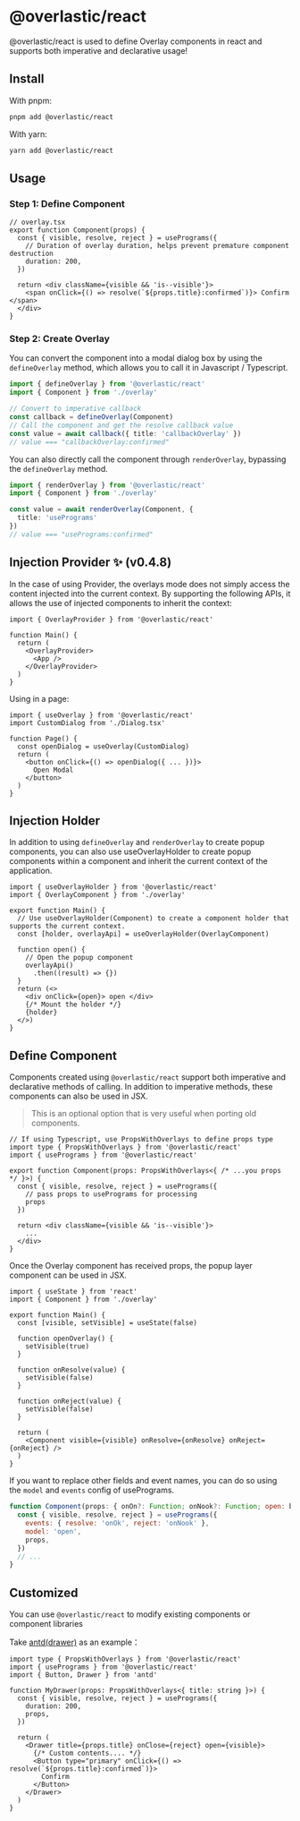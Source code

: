 # @overlastic/react

@overlastic/react is used to define Overlay components in react and supports both imperative and declarative usage!

## Install

With pnpm: 
```sh
pnpm add @overlastic/react
```

With yarn:
```sh
yarn add @overlastic/react
```

## Usage

### Step 1: Define Component

```tsx
// overlay.tsx
export function Component(props) {
  const { visible, resolve, reject } = usePrograms({
    // Duration of overlay duration, helps prevent premature component destruction
    duration: 200,
  })

  return <div className={visible && 'is--visible'}>
    <span onClick={() => resolve(`${props.title}:confirmed`)}> Confirm </span>
  </div>
}
```

### Step 2: Create Overlay

You can convert the component into a modal dialog box by using the `defineOverlay` method, which allows you to call it in Javascript / Typescript.
```ts
import { defineOverlay } from '@overlastic/react'
import { Component } from './overlay'

// Convert to imperative callback
const callback = defineOverlay(Component)
// Call the component and get the resolve callback value
const value = await callback({ title: 'callbackOverlay' })
// value === "callbackOverlay:confirmed"
```

You can also directly call the component through `renderOverlay`, bypassing the `defineOverlay` method.

```ts
import { renderOverlay } from '@overlastic/react'
import { Component } from './overlay'

const value = await renderOverlay(Component, {
  title: 'usePrograms'
})
// value === "usePrograms:confirmed"
```

## Injection Provider ✨ (v0.4.8)

In the case of using Provider, the overlays mode does not simply access the content injected into the current context. By supporting the following APIs, it allows the use of injected components to inherit the context: 

```tsx
import { OverlayProvider } from '@overlastic/react'

function Main() {
  return (
    <OverlayProvider>
      <App />
    </OverlayProvider>
  )
}
```

Using in a page:

```tsx
import { useOverlay } from '@overlastic/react'
import CustomDialog from './Dialog.tsx'

function Page() {
  const openDialog = useOverlay(CustomDialog)
  return (
    <button onClick={() => openDialog({ ... })}>
      Open Modal
    </button>
  )
}
```

## Injection Holder

In addition to using `defineOverlay` and `renderOverlay` to create popup components, you can also use useOverlayHolder to create popup components within a component and inherit the current context of the application.

```tsx
import { useOverlayHolder } from '@overlastic/react'
import { OverlayComponent } from './overlay'

export function Main() {
  // Use useOverlayHolder(Component) to create a component holder that supports the current context.
  const [holder, overlayApi] = useOverlayHolder(OverlayComponent)

  function open() {
    // Open the popup component
    overlayApi()
      .then((result) => {})
  }
  return (<>
    <div onClick={open}> open </div>
    {/* Mount the holder */}
    {holder}
  </>)
}
```

## Define Component

Components created using `@overlastic/react` support both imperative and declarative methods of calling. In addition to imperative methods, these components can also be used in JSX.

> This is an optional option that is very useful when porting old components.

```tsx
// If using Typescript, use PropsWithOverlays to define props type
import type { PropsWithOverlays } from '@overlastic/react'
import { usePrograms } from '@overlastic/react'

export function Component(props: PropsWithOverlays<{ /* ...you props */ }>) {
  const { visible, resolve, reject } = usePrograms({
    // pass props to usePrograms for processing
    props
  })

  return <div className={visible && 'is--visible'}>
    ...
  </div>
}
```

Once the Overlay component has received props, the popup layer component can be used in JSX.

```tsx
import { useState } from 'react'
import { Component } from './overlay'

export function Main() {
  const [visible, setVisible] = useState(false)

  function openOverlay() {
    setVisible(true)
  }

  function onResolve(value) {
    setVisible(false)
  }

  function onReject(value) {
    setVisible(false)
  }

  return (
    <Component visible={visible} onResolve={onResolve} onReject={onReject} />
  )
}
```

If you want to replace other fields and event names, you can do so using the `model` and `events` config of usePrograms.

```jsx
function Component(props: { onOn?: Function; onNook?: Function; open: boolean }) {
  const { visible, resolve, reject } = usePrograms({
    events: { resolve: 'onOk', reject: 'onNook' },
    model: 'open',
    props,
  })
  // ...
}
```

## Customized

You can use `@overlastic/react` to modify existing components or component libraries

Take [antd(drawer)](https://ant.design/components/drawer-cn) as an example：

```tsx
import type { PropsWithOverlays } from '@overlastic/react'
import { usePrograms } from '@overlastic/react'
import { Button, Drawer } from 'antd'

function MyDrawer(props: PropsWithOverlays<{ title: string }>) {
  const { visible, resolve, reject } = usePrograms({
    duration: 200,
    props,
  })

  return (
    <Drawer title={props.title} onClose={reject} open={visible}>
      {/* Custom contents.... */}
      <Button type="primary" onClick={() => resolve(`${props.title}:confirmed`)}>
        Confirm
      </Button>
    </Drawer>
  )
}
```

